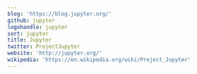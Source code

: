 ```yaml
---
blog: 'https://blog.jupyter.org/'
github: jupyter
logohandle: jupyter
sort: jupyter
title: Jupyter
twitter: ProjectJupyter
website: 'http://jupyter.org/'
wikipedia: 'https://en.wikipedia.org/wiki/Project_Jupyter'
---
```

